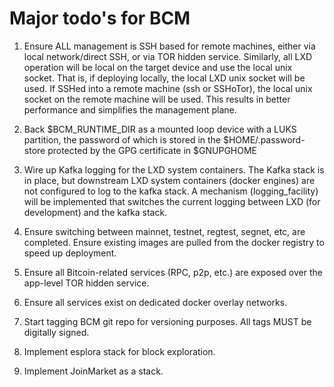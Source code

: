 # Major todo's for BCM

1. Ensure ALL management is SSH based for remote machines, either via local network/direct SSH, or via TOR hidden service. Similarly, all LXD operation will be local on the target device and use the local unix socket. That is, if deploying locally, the local LXD unix socket will be used. If SSHed into a remote machine (ssh or SSHoTor), the local unix socket on the remote machine will be used. This results in better performance and simplifies the management plane.

9. Back $BCM_RUNTIME_DIR as a mounted loop device with a LUKS partition, the password of which is stored in the $HOME/.password-store protected by the GPG certificate in $GNUPGHOME

2. Wire up Kafka logging for the LXD system containers. The Kafka stack is in place, but downstream LXD system containers (docker engines) are not configured to log to the kafka stack. A mechanism (logging_facility) will be implemented that switches the current logging between LXD (for development) and the kafka stack.

3. Ensure switching between mainnet, testnet, regtest, segnet, etc, are completed. Ensure existing images are pulled from the docker registry to speed up deployment.

4. Ensure all Bitcoin-related services (RPC, p2p, etc.) are exposed over the app-level TOR hidden service.

5. Ensure all services exist on dedicated docker overlay networks.

6. Start tagging BCM git repo for versioning purposes. All tags MUST be digitally signed.

7. Implement esplora stack for block exploration.

8. Implement JoinMarket as a stack.

